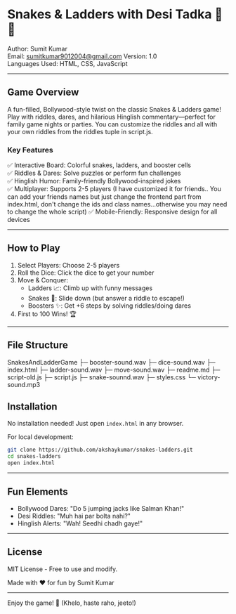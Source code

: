 # Snakes & Ladders with Desi Tadka 🎲🐍  

Author: Sumit Kumar  
Email: sumitkumar9012004@gmail.com
Version: 1.0  
Languages Used: HTML, CSS, JavaScript  

---

## Game Overview  
A fun-filled, Bollywood-style twist on the classic Snakes & Ladders game! Play with riddles, dares, and hilarious Hinglish commentary—perfect for family game nights or parties. You can customize the riddles and all with your own riddles from the riddles tuple in script.js.

### Key Features  
✅ Interactive Board: Colorful snakes, ladders, and booster cells  
✅ Riddles & Dares: Solve puzzles or perform fun challenges  
✅ Hinglish Humor: Family-friendly Bollywood-inspired jokes  
✅ Multiplayer: Supports 2-5 players (I have customized it for friends.. You can add your friends names but just change the frontend part from index.html, don't change the ids and class names...otherwise you may need to change the whole script)
✅ Mobile-Friendly: Responsive design for all devices  

---

## How to Play  
1. Select Players: Choose 2-5 players  
2. Roll the Dice: Click the dice to get your number  
3. Move & Conquer:  
   - Ladders 📈: Climb up with funny messages  
   - Snakes 🐍: Slide down (but answer a riddle to escape!)  
   - Boosters ✨: Get +6 steps by solving riddles/doing dares  
4. First to 100 Wins! 🏆  

---

## File Structure  

SnakesAndLadderGame
├─ booster-sound.wav
├─ dice-sound.wav
├─ index.html
├─ ladder-sound.wav
├─ move-sound.wav
├─ readme.md
├─ script-old.js
├─ script.js
├─ snake-sounnd.wav
├─ styles.css
└─ victory-sound.mp3

## Installation  
No installation needed! Just open `index.html` in any browser.  

For local development:  
```bash
git clone https://github.com/akshaykumar/snakes-ladders.git
cd snakes-ladders
open index.html
```

---

## Fun Elements  
- Bollywood Dares: "Do 5 jumping jacks like Salman Khan!"  
- Desi Riddles: "Muh hai par bolta nahi?"  
- Hinglish Alerts: "Wah! Seedhi chadh gaye!"  

---

## License  
MIT License - Free to use and modify.  

Made with ❤️ for fun by Sumit Kumar 

--- 

Enjoy the game! 🎉 (Khelo, haste raho, jeeto!)